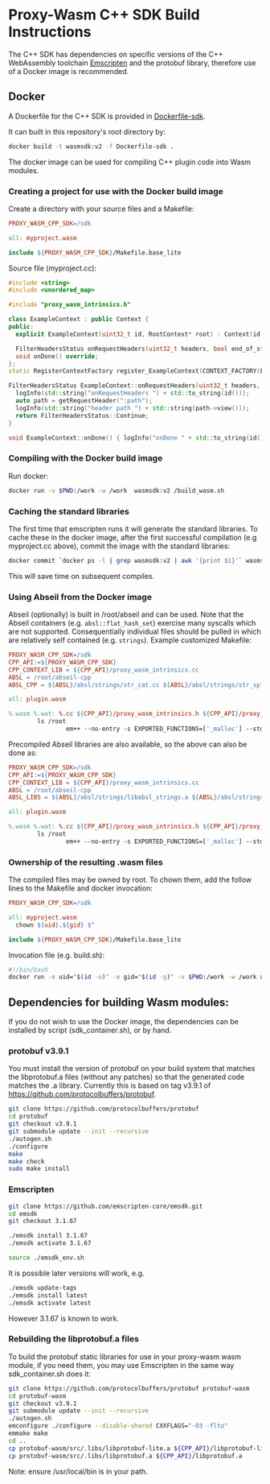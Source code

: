 # Proxy-Wasm C++ SDK Build Instructions

The C++ SDK has dependencies on specific versions of the C++ WebAssembly
toolchain [Emscripten](https://emscripten.org) and the protobuf library,
therefore use of a Docker image is recommended.

## Docker

A Dockerfile for the C++ SDK is provided in [Dockerfile-sdk](../Dockerfile-sdk).

It can built in this repository's root directory by:

```bash
docker build -t wasmsdk:v2 -f Dockerfile-sdk .
```

The docker image can be used for compiling C++ plugin code into Wasm modules.

### Creating a project for use with the Docker build image

Create a directory with your source files and a Makefile:

```makefile
PROXY_WASM_CPP_SDK=/sdk

all: myproject.wasm

include ${PROXY_WASM_CPP_SDK}/Makefile.base_lite
```

Source file (myproject.cc):

```c++
#include <string>
#include <unordered_map>

#include "proxy_wasm_intrinsics.h"

class ExampleContext : public Context {
public:
  explicit ExampleContext(uint32_t id, RootContext* root) : Context(id, root) {}

  FilterHeadersStatus onRequestHeaders(uint32_t headers, bool end_of_stream) override;
  void onDone() override;
};
static RegisterContextFactory register_ExampleContext(CONTEXT_FACTORY(ExampleContext));

FilterHeadersStatus ExampleContext::onRequestHeaders(uint32_t headers, bool end_of_stream) {
  logInfo(std::string("onRequestHeaders ") + std::to_string(id()));
  auto path = getRequestHeader(":path");
  logInfo(std::string("header path ") + std::string(path->view()));
  return FilterHeadersStatus::Continue;
}

void ExampleContext::onDone() { logInfo("onDone " + std::to_string(id())); }
```

### Compiling with the Docker build image

Run docker:

```bash
docker run -v $PWD:/work -w /work  wasmsdk:v2 /build_wasm.sh
```

### Caching the standard libraries

The first time that emscripten runs it will generate the standard libraries.  To
cache these in the docker image, after the first successful compilation (e.g
myproject.cc above), commit the image with the standard libraries:

```bash
docker commit `docker ps -l | grep wasmsdk:v2 | awk '{print $1}'` wasmsdk:v2
```

This will save time on subsequent compiles.

### Using Abseil from the Docker image

Abseil (optionally) is built in /root/abseil and can be used. Note that the
Abseil containers (e.g. `absl::flat_hash_set`) exercise many syscalls which are
not supported. Consequentially individual files should be pulled in which are
relatively self contained (e.g. `strings`). Example customized Makefile:

```makefile
PROXY_WASM_CPP_SDK=/sdk
CPP_API:=${PROXY_WASM_CPP_SDK}
CPP_CONTEXT_LIB = ${CPP_API}/proxy_wasm_intrinsics.cc
ABSL = /root/abseil-cpp
ABSL_CPP = ${ABSL}/absl/strings/str_cat.cc ${ABSL}/absl/strings/str_split.cc ${ABSL}/absl/strings/numbers.cc ${ABSL}/absl/strings/ascii.cc

all: plugin.wasm

%.wasm %.wat: %.cc ${CPP_API}/proxy_wasm_intrinsics.h ${CPP_API}/proxy_wasm_enums.h ${CPP_API}/proxy_wasm_externs.h ${CPP_API}/proxy_wasm_api.h ${CPP_API}/proxy_wasm_intrinsics.js ${CPP_CONTEXT_LIB}
        ls /root
                em++ --no-entry -s EXPORTED_FUNCTIONS=['_malloc'] --std=c++17 -O3 -flto -I${CPP_API} -I${CPP_API}/google/protobuf -I/usr/local/include -I${ABSL} --js-library ${CPP_API}/proxy_wasm_intrinsics.js ${ABSL_CPP} $*.cc ${CPP_API}/proxy_wasm_intrinsics.pb.cc ${CPP_CONTEXT_LIB} ${CPP_API}/libprotobuf.a -o $*.wasm
```

Precompiled Abseil libraries are also available, so the above can also be done
as:

```makefile
PROXY_WASM_CPP_SDK=/sdk
CPP_API:=${PROXY_WASM_CPP_SDK}
CPP_CONTEXT_LIB = ${CPP_API}/proxy_wasm_intrinsics.cc
ABSL = /root/abseil-cpp
ABSL_LIBS = ${ABSL}/absl/strings/libabsl_strings.a ${ABSL}/absl/strings/libabsl_strings_internal.a  ${ABSL}/absl/strings/libabsl_str_format_internal.a

all: plugin.wasm

%.wasm %.wat: %.cc ${CPP_API}/proxy_wasm_intrinsics.h ${CPP_API}/proxy_wasm_enums.h ${CPP_API}/proxy_wasm_externs.h ${CPP_API}/proxy_wasm_api.h ${CPP_API}/proxy_wasm_intrinsics.js ${CPP_CONTEXT_LIB}
        ls /root
                em++ --no-entry -s EXPORTED_FUNCTIONS=['_malloc'] --std=c++17 -O3 -flto -I${CPP_API} -I${CPP_API}/google/protobuf -I/usr/local/include -I${ABSL} --js-library ${CPP_API}/proxy_wasm_intrinsics.js  $*.cc ${CPP_API}/proxy_wasm_intrinsics.pb.cc ${CPP_CONTEXT_LIB} ${CPP_API}/libprotobuf.a ${ABSL_LIBS} -o $*.wasm
```

### Ownership of the resulting .wasm files

The compiled files may be owned by root.  To chown them, add the follow lines to
the Makefile and docker invocation:

```makefile
PROXY_WASM_CPP_SDK=/sdk

all: myproject.wasm
  chown ${uid}.${gid} $^

include ${PROXY_WASM_CPP_SDK}/Makefile.base_lite
```

Invocation file (e.g. build.sh):

```bash
#!/bin/bash
docker run -e uid="$(id -u)" -e gid="$(id -g)" -v $PWD:/work -w /work wasmsdk:v2 /build_wasm.sh
```

## Dependencies for building Wasm modules:

If you do not wish to use the Docker image, the dependencies can be installed by
script (sdk\_container.sh), or by hand.

### protobuf v3.9.1

You must install the version of protobuf on your build system that matches the
libprotobuf.a files (without any patches) so that the generated code matches the
.a library.  Currently this is based on tag v3.9.1 of
https://github.com/protocolbuffers/protobuf.

```bash
git clone https://github.com/protocolbuffers/protobuf
cd protobuf
git checkout v3.9.1
git submodule update --init --recursive
./autogen.sh
./configure
make
make check
sudo make install
```

### Emscripten

```bash
git clone https://github.com/emscripten-core/emsdk.git
cd emsdk
git checkout 3.1.67

./emsdk install 3.1.67
./emsdk activate 3.1.67

source ./emsdk_env.sh
```

It is possible later versions will work, e.g.

```bash
./emsdk update-tags
./emsdk install latest
./emsdk activate latest
```

However 3.1.67 is known to work.

### Rebuilding the libprotobuf.a files

To build the protobuf static libraries for use in your proxy-wasm wasm module,
if you need them, you may use Emscripten in the same way sdk\_container.sh does
it:

```bash
git clone https://github.com/protocolbuffers/protobuf protobuf-wasm
cd protobuf-wasm
git checkout v3.9.1
git submodule update --init --recursive
./autogen.sh
emconfigure ./configure --disable-shared CXXFLAGS="-O3 -flto"
emmake make
cd ..
cp protobuf-wasm/src/.libs/libprotobuf-lite.a ${CPP_API}/libprotobuf-lite.a
cp protobuf-wasm/src/.libs/libprotobuf.a ${CPP_API}/libprotobuf.a
```

Note: ensure /usr/local/bin is in your path.
